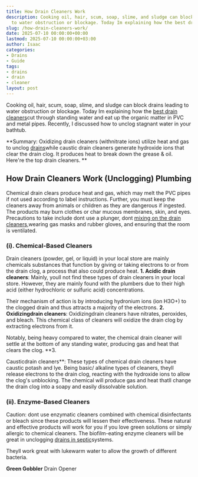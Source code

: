 ```yaml
---
title: How Drain Cleaners Work
description: Cooking oil, hair, scum, soap, slime, and sludge can block drains leading
  to water obstruction or blockage. Today Im explaining how the best drain cleaners...
slug: /how-drain-cleaners-work/
date: 2025-07-10 00:00:00+00:00
lastmod: 2025-07-10 00:00:00+03:00
author: Isaac
categories:
- Drains
- Guide
tags:
- drains
- drain
- cleaner
layout: post
---
```

Cooking oil, hair, scum, soap, slime, and sludge can block drains leading to water obstruction or blockage. Today Im explaining how the [best drain cleaners](https://pestpolicy.com/best-drain-[cleaner](https://pestpolicy.com/best-drain-cleaner/)//)cut through standing water and eat up the organic matter in PVC and metal pipes. Recently, I discussed how to unclog stagnant water in your bathtub.

**Summary: Oxidizing drain cleaners (withnitrate ions) utilize heat and gas to unclog [drains](https://pestpolicy.com/best-shower-drain-cleaner/)while caustic drain cleaners generate hydroxide ions that clear the drain clog. It produces heat to break down the grease & oil. Here're the top drain cleaners. **

##  How Drain Cleaners Work (Unclogging) Plumbing

Chemical drain clears produce heat and gas, which may melt the PVC pipes if not used according to label instructions. Further, you must keep the cleaners away from animals or children as they are dangerous if ingested. The products may burn clothes or char mucous membranes, skin, and eyes. Precautions to take include dont use a plunger, dont [mixing on the drain cleaners](https://pestpolicy.com/best-drain-cleaner//),wearing gas masks and rubber gloves, and ensuring that the room is ventilated.

###  (i). Chemical-Based Cleaners

Drain cleaners (powder, gel, or liquid) in your local store are mainly chemicals substances that function by giving or taking electrons to or from the drain clog, a process that also could produce heat. **1. Acidic drain cleaners**: Mainly, youll not find these types of drain cleaners in your local store. However, they are mainly found with the plumbers due to their high acid (either hydrochloric or sulfuric acid) concentrations.

Their mechanism of action is by introducing hydronium ions (ion H3O+) to the clogged drain and thus attracts a majority of the electrons. **2. Oxidizingdrain cleaners**: Oxidizingdrain cleaners have nitrates, peroxides, and bleach. This chemical class of cleaners will oxidize the drain clog by extracting electrons from it.

Notably, being heavy compared to water, the chemical drain cleaner will settle at the bottom of any standing water, producing gas and heat that clears the clog. **3.

Causticdrain cleaners**: These types of chemical drain cleaners have caustic potash and lye. Being basic/ alkaline types of cleaners, theyll release electrons to the drain clog, reacting with the hydroxide ions to allow the clog's unblocking. The chemical will produce gas and heat thatll change the drain clog into a soapy and easily dissolvable solution.

###  (ii). Enzyme-Based Cleaners

Caution: dont use enzymatic cleaners combined with chemical disinfectants or bleach since these products will lessen their effectiveness. These natural and effective products will work for you if you love green solutions or simply allergic to chemical cleaners. The biofilm-eating enzyme cleaners will be great in unclogging [drains in septic](https://pestpolicy.com/bio-clean-drain-septic-bacteria-2-review/)systems.

Theyll work great with lukewarm water to allow the growth of different bacteria.

**Green Gobbler** Drain Opener